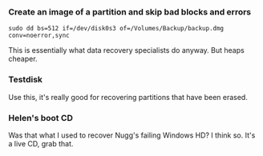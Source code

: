 ### Create an image of a partition and skip bad blocks and errors

`sudo dd bs=512 if=/dev/disk0s3 of=/Volumes/Backup/backup.dmg conv=noerror,sync`

This is essentially what data recovery specialists do anyway. But heaps cheaper.

### Testdisk

Use this, it's really good for recovering partitions that have been erased.

### Helen's boot CD

Was that what I used to recover Nugg's failing Windows HD? I think so. It's a live CD, grab that.
